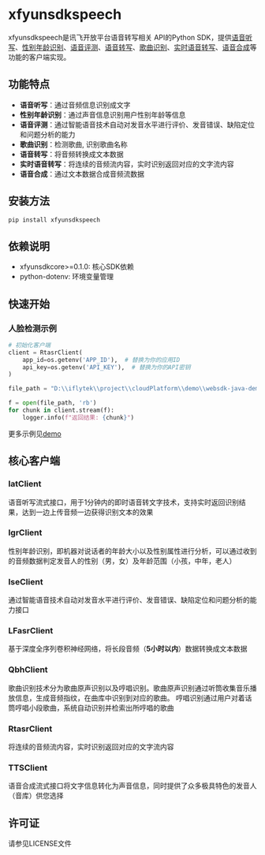 # xfyunsdkspeech

xfyunsdkspeech是讯飞开放平台语音转写相关 API的Python SDK，提供[语音听写](https://www.xfyun.cn/doc/asr/voicedictation/API.html)、[性别年龄识别](https://www.xfyun.cn/doc/voiceservice/sound-feature-recg/API.html)、[语音评测](https://www.xfyun.cn/doc/Ise/IseAPI.html)、[语音转写](https://www.xfyun.cn/doc/asr/ifasr_new/API.html)、[歌曲识别](https://www.xfyun.cn/doc/voiceservice/song-recognition/API.html)、[实时语音转写](https://www.xfyun.cn/doc/asr/rtasr/API.html)、[语音合成](https://www.xfyun.cn/doc/tts/online_tts/API.html)等功能的客户端实现。

## 功能特点

- **语音听写**：通过音频信息识别成文字
- **性别年龄识别**：通过声音信息识别用户性别年龄等信息
- **语音评测**：通过智能语音技术自动对发音水平进行评价、发音错误、缺陷定位和问题分析的能力
- **歌曲识别**：检测歌曲, 识别歌曲名称
- **语音转写**：将音频转换成文本数据
- **实时语音转写**：将连续的音频流内容，实时识别返回对应的文字流内容
- **语音合成**：通过文本数据合成音频流数据

## 安装方法

```bash
pip install xfyunsdkspeech
```

## 依赖说明

- xfyunsdkcore>=0.1.0: 核心SDK依赖
- python-dotenv: 环境变量管理

## 快速开始

### 人脸检测示例

```python
# 初始化客户端
client = RtasrClient(
    app_id=os.getenv('APP_ID'),  # 替换为你的应用ID
    api_key=os.getenv('API_KEY'),  # 替换为你的API密钥
)

file_path = "D:\\iflytek\\project\\cloudPlatform\\demo\\websdk-java-demo\\src\main\\resources\\audio\\rtasr.pcm"

f = open(file_path, 'rb')
for chunk in client.stream(f):
    logger.info(f"返回结果: {chunk}")
```



更多示例见[demo](https://github.com/iFLYTEK-OP/websdk-python-demo)

## 核心客户端

### IatClient

语音听写流式接口，用于1分钟内的即时语音转文字技术，支持实时返回识别结果，达到一边上传音频一边获得识别文本的效果

### IgrClient

性别年龄识别，即机器对说话者的年龄大小以及性别属性进行分析，可以通过收到的音频数据判定发音人的性别（男，女）及年龄范围（小孩，中年，老人）

### IseClient

通过智能语音技术自动对发音水平进行评价、发音错误、缺陷定位和问题分析的能力接口

### LFasrClient

基于深度全序列卷积神经网络，将长段音频（**5小时以内**）数据转换成文本数据

### QbhClient

歌曲识别技术分为歌曲原声识别以及哼唱识别。歌曲原声识别通过听筒收集音乐播放信息，生成音频指纹，在曲库中识别到对应的歌曲。 哼唱识别通过用户对着话筒哼唱小段歌曲，系统自动识别并检索出所哼唱的歌曲

### RtasrClient

将连续的音频流内容，实时识别返回对应的文字流内容

### TTSClient

语音合成流式接口将文字信息转化为声音信息，同时提供了众多极具特色的发音人（音库）供您选择


## 许可证

请参见LICENSE文件